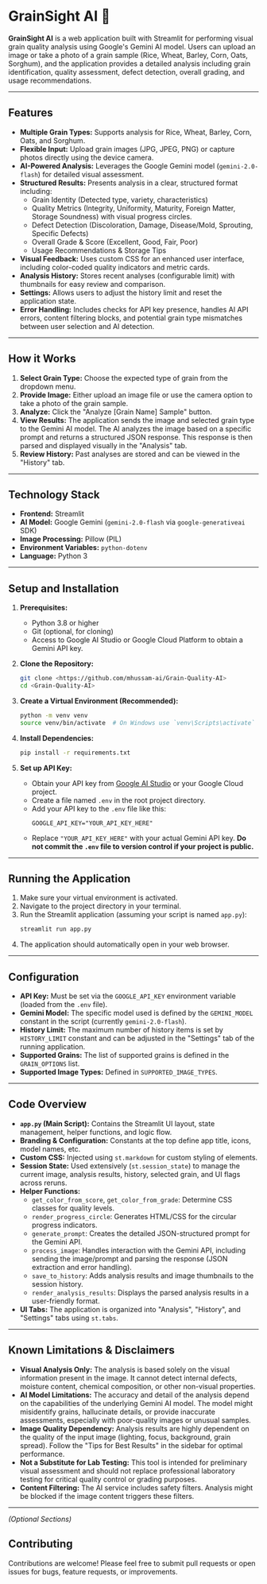 # GrainSight AI 🔬

**GrainSight AI** is a web application built with Streamlit for performing visual grain quality analysis using Google's Gemini AI model. Users can upload an image or take a photo of a grain sample (Rice, Wheat, Barley, Corn, Oats, Sorghum), and the application provides a detailed analysis including grain identification, quality assessment, defect detection, overall grading, and usage recommendations.

---

## Features

*   **Multiple Grain Types:** Supports analysis for Rice, Wheat, Barley, Corn, Oats, and Sorghum.
*   **Flexible Input:** Upload grain images (JPG, JPEG, PNG) or capture photos directly using the device camera.
*   **AI-Powered Analysis:** Leverages the Google Gemini model (`gemini-2.0-flash`) for detailed visual assessment.
*   **Structured Results:** Presents analysis in a clear, structured format including:
    *   Grain Identity (Detected type, variety, characteristics)
    *   Quality Metrics (Integrity, Uniformity, Maturity, Foreign Matter, Storage Soundness) with visual progress circles.
    *   Defect Detection (Discoloration, Damage, Disease/Mold, Sprouting, Specific Defects)
    *   Overall Grade & Score (Excellent, Good, Fair, Poor)
    *   Usage Recommendations & Storage Tips
*   **Visual Feedback:** Uses custom CSS for an enhanced user interface, including color-coded quality indicators and metric cards.
*   **Analysis History:** Stores recent analyses (configurable limit) with thumbnails for easy review and comparison.
*   **Settings:** Allows users to adjust the history limit and reset the application state.
*   **Error Handling:** Includes checks for API key presence, handles AI API errors, content filtering blocks, and potential grain type mismatches between user selection and AI detection.

---

## How it Works

1.  **Select Grain Type:** Choose the expected type of grain from the dropdown menu.
2.  **Provide Image:** Either upload an image file or use the camera option to take a photo of the grain sample.
3.  **Analyze:** Click the "Analyze [Grain Name] Sample" button.
4.  **View Results:** The application sends the image and selected grain type to the Gemini AI model. The AI analyzes the image based on a specific prompt and returns a structured JSON response. This response is then parsed and displayed visually in the "Analysis" tab.
5.  **Review History:** Past analyses are stored and can be viewed in the "History" tab.

---

## Technology Stack

*   **Frontend:** Streamlit
*   **AI Model:** Google Gemini (`gemini-2.0-flash` via `google-generativeai` SDK)
*   **Image Processing:** Pillow (PIL)
*   **Environment Variables:** `python-dotenv`
*   **Language:** Python 3

---

## Setup and Installation

1.  **Prerequisites:**
    *   Python 3.8 or higher
    *   Git (optional, for cloning)
    *   Access to Google AI Studio or Google Cloud Platform to obtain a Gemini API key.

2.  **Clone the Repository:**
    ```bash
    git clone <https://github.com/mhussam-ai/Grain-Quality-AI>
    cd <Grain-Quality-AI>
    ```

3.  **Create a Virtual Environment (Recommended):**
    ```bash
    python -m venv venv
    source venv/bin/activate  # On Windows use `venv\Scripts\activate`
    ```

4.  **Install Dependencies:**
    ```bash
    pip install -r requirements.txt
    ```

5.  **Set up API Key:**
    *   Obtain your API key from [Google AI Studio](https://aistudio.google.com/app/apikey) or your Google Cloud project.
    *   Create a file named `.env` in the root project directory.
    *   Add your API key to the `.env` file like this:
        ```
        GOOGLE_API_KEY="YOUR_API_KEY_HERE"
        ```
    *   Replace `"YOUR_API_KEY_HERE"` with your actual Gemini API key. **Do not commit the `.env` file to version control if your project is public.**

---

## Running the Application

1.  Make sure your virtual environment is activated.
2.  Navigate to the project directory in your terminal.
3.  Run the Streamlit application (assuming your script is named `app.py`):
    ```bash
    streamlit run app.py
    ```
4.  The application should automatically open in your web browser.

---

## Configuration

*   **API Key:** Must be set via the `GOOGLE_API_KEY` environment variable (loaded from the `.env` file).
*   **Gemini Model:** The specific model used is defined by the `GEMINI_MODEL` constant in the script (currently `gemini-2.0-flash`).
*   **History Limit:** The maximum number of history items is set by `HISTORY_LIMIT` constant and can be adjusted in the "Settings" tab of the running application.
*   **Supported Grains:** The list of supported grains is defined in the `GRAIN_OPTIONS` list.
*   **Supported Image Types:** Defined in `SUPPORTED_IMAGE_TYPES`.

---

## Code Overview

*   **`app.py` (Main Script):** Contains the Streamlit UI layout, state management, helper functions, and logic flow.
*   **Branding & Configuration:** Constants at the top define app title, icons, model names, etc.
*   **Custom CSS:** Injected using `st.markdown` for custom styling of elements.
*   **Session State:** Used extensively (`st.session_state`) to manage the current image, analysis results, history, selected grain, and UI flags across reruns.
*   **Helper Functions:**
    *   `get_color_from_score`, `get_color_from_grade`: Determine CSS classes for quality levels.
    *   `render_progress_circle`: Generates HTML/CSS for the circular progress indicators.
    *   `generate_prompt`: Creates the detailed JSON-structured prompt for the Gemini API.
    *   `process_image`: Handles interaction with the Gemini API, including sending the image/prompt and parsing the response (JSON extraction and error handling).
    *   `save_to_history`: Adds analysis results and image thumbnails to the session history.
    *   `render_analysis_results`: Displays the parsed analysis results in a user-friendly format.
*   **UI Tabs:** The application is organized into "Analysis", "History", and "Settings" tabs using `st.tabs`.

---

## Known Limitations & Disclaimers

*   **Visual Analysis Only:** The analysis is based solely on the visual information present in the image. It cannot detect internal defects, moisture content, chemical composition, or other non-visual properties.
*   **AI Model Limitations:** The accuracy and detail of the analysis depend on the capabilities of the underlying Gemini AI model. The model might misidentify grains, hallucinate details, or provide inaccurate assessments, especially with poor-quality images or unusual samples.
*   **Image Quality Dependency:** Analysis results are highly dependent on the quality of the input image (lighting, focus, background, grain spread). Follow the "Tips for Best Results" in the sidebar for optimal performance.
*   **Not a Substitute for Lab Testing:** This tool is intended for preliminary visual assessment and should not replace professional laboratory testing for critical quality control or grading purposes.
*   **Content Filtering:** The AI service includes safety filters. Analysis might be blocked if the image content triggers these filters.

---

*(Optional Sections)*

## Contributing

Contributions are welcome! Please feel free to submit pull requests or open issues for bugs, feature requests, or improvements.
